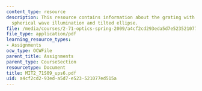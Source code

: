 ```yaml
---
content_type: resource
description: This resource contains information about the grating with tilted plane,
  spherical wave illumination and tilted ellipse.
file: /media/courses/2-71-optics-spring-2009/a4cf2cd293eda5d7e523521077ed515a_MIT2_71S09_ups6.pdf
file_type: application/pdf
learning_resource_types:
- Assignments
ocw_type: OCWFile
parent_title: Assignments
parent_type: CourseSection
resourcetype: Document
title: MIT2_71S09_ups6.pdf
uid: a4cf2cd2-93ed-a5d7-e523-521077ed515a
---
```

